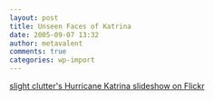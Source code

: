 ```yaml
---
layout: post
title: Unseen Faces of Katrina
date: 2005-09-07 13:32
author: metavalent
comments: true
categories: wp-import
---
```

<a href="http://www.flickr.com/photos/slightclutter/sets/847243/show/">slight clutter's Hurricane Katrina slideshow on Flickr</a>
